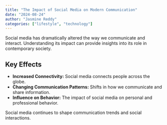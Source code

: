 ```yaml
---
title: "The Impact of Social Media on Modern Communication"
date: "2024-08-24"
author: "Jasmine Reddy"
categories: ["lifestyle", "technology"]
---
```


Social media has dramatically altered the way we communicate and interact. Understanding its impact can provide insights into its role in contemporary society.

## Key Effects

- **Increased Connectivity:** Social media connects people across the globe.
- **Changing Communication Patterns:** Shifts in how we communicate and share information.
- **Influence on Behavior:** The impact of social media on personal and professional behavior.

Social media continues to shape communication trends and social interactions.

